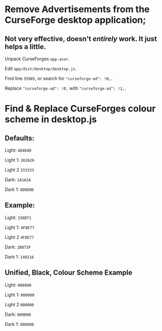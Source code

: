
# Remove Advertisements from the CurseForge desktop application;
## Not very effective, doesn't *entirely* work. It just helps a little.

Unpack CurseForges `app.asar`.

Edit `app/dist/desktop/desktop.js`.

Find line `35985`, or search for `"curseforge-ad": !0,`.

Replace `"curseforge-ad": !0,` with `"curseforge-ad": !1,`.


# Find & Replace CurseForges colour scheme in desktop.js
## Defaults:
Light: `4D4D4D`

Light 1: `262626`

Light 2 `333333`

Dark: `1A1A1A`

Dark 1: `0D0D0D`


## Example:

Light: `330D71`

Light 1: `4F0E77`

Light 2 `4F0E77`

Dark: `2B073F`

Dark 1: `140216`


## Unified, Black, Colour Scheme Example
Light: `000000`

Light 1: `000000`

Light 2 `000000`

Dark: `000000`

Dark 1: `000000`
